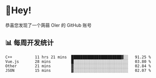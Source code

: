# 👋Hey!
恭喜您发现了一个蒟蒻 OIer 的 GitHub 账号

## 📊 每周开发统计
<!--START_SECTION:waka-->
```text
C++          11 hrs 21 mins  ██████████████████████▓░░   91.25 % 
Vue.js       28 mins         █░░░░░░░░░░░░░░░░░░░░░░░░   03.80 % 
Other        21 mins         ▓░░░░░░░░░░░░░░░░░░░░░░░░   02.84 % 
JSON         15 mins         ▓░░░░░░░░░░░░░░░░░░░░░░░░   02.07 % 
```
<!--END_SECTION:waka-->
